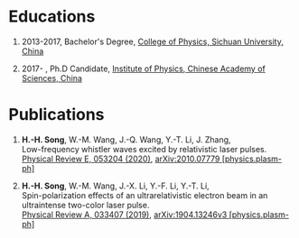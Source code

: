 Educations
====
1. 2013-2017, Bachelor's Degree, [College of Physics, Sichuan University, China](http://physics.scu.edu.cn/)

1. 2017-    , Ph.D Candidate, [Institute of Physics, Chinese Academy of Sciences, China](http://www.iop.cas.cn/)

Publications
====
1. **H.-H. Song**, W.-M. Wang, J.-Q. Wang, Y.-T. Li, J. Zhang,<br/>
   Low-frequency whistler waves excited by relativistic laser pulses.<br/>
   [Physical Review E, 053204 (2020)](https://journals.aps.org/pre/abstract/10.1103/PhysRevE.102.053204), [arXiv:2010.07779 [physics.plasm-ph]](https://arxiv.org/abs/2010.07779)
   
1. **H.-H. Song**, W.-M. Wang, J.-X. Li, Y.-F. Li, Y.-T. Li,<br />
   Spin-polarization effects of an ultrarelativistic electron beam in an ultraintense two-color laser pulse.<br />
   [Physical Review A, 033407 (2019)](https://journals.aps.org/pra/abstract/10.1103/PhysRevA.100.033407), [arXiv:1904.13246v3 [physics.plasm-ph]](https://arxiv.org/abs/1904.13246)
